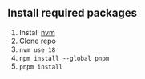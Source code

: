 ## Install required packages

1. Install [nvm](https://github.com/nvm-sh/nvm#install--update-script)
2. Clone repo
3. `nvm use 18`
4. `npm install --global pnpm`
5. `pnpm install`
